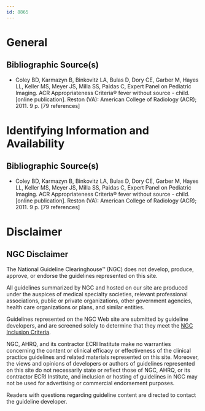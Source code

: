 ```yaml
---
id: 8865
---
```


# General

## Bibliographic Source(s)

- Coley BD, Karmazyn B, Binkovitz LA, Bulas D, Dory CE, Garber M, Hayes LL, Keller MS, Meyer JS, Milla SS, Paidas C, Expert Panel on Pediatric Imaging. ACR Appropriateness Criteria® fever without source - child. [online publication]. Reston (VA): American College of Radiology (ACR); 2011. 9 p. [79 references]

# Identifying Information and Availability

## Bibliographic Source(s)

- Coley BD, Karmazyn B, Binkovitz LA, Bulas D, Dory CE, Garber M, Hayes LL, Keller MS, Meyer JS, Milla SS, Paidas C, Expert Panel on Pediatric Imaging. ACR Appropriateness Criteria® fever without source - child. [online publication]. Reston (VA): American College of Radiology (ACR); 2011. 9 p. [79 references]

# Disclaimer

## NGC Disclaimer

The National Guideline Clearinghouse™ (NGC) does not develop, produce, approve, or endorse the guidelines represented on this site.

All guidelines summarized by NGC and hosted on our site are produced under the auspices of medical specialty societies, relevant professional associations, public or private organizations, other government agencies, health care organizations or plans, and similar entities.

Guidelines represented on the NGC Web site are submitted by guideline developers, and are screened solely to determine that they meet the [NGC Inclusion Criteria](/help-and-about/summaries/inclusion-criteria).

NGC, AHRQ, and its contractor ECRI Institute make no warranties concerning the content or clinical efficacy or effectiveness of the clinical practice guidelines and related materials represented on this site. Moreover, the views and opinions of developers or authors of guidelines represented on this site do not necessarily state or reflect those of NGC, AHRQ, or its contractor ECRI Institute, and inclusion or hosting of guidelines in NGC may not be used for advertising or commercial endorsement purposes.

Readers with questions regarding guideline content are directed to contact the guideline developer.


